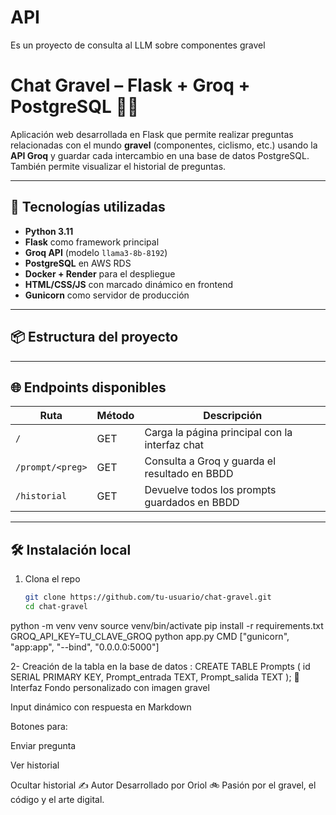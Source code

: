 # API
Es un proyecto de consulta al LLM sobre componentes gravel
# Chat Gravel – Flask + Groq + PostgreSQL 🚴‍♂️

Aplicación web desarrollada en Flask que permite realizar preguntas relacionadas con el mundo **gravel** (componentes, ciclismo, etc.) usando la **API Groq** y guardar cada intercambio en una base de datos PostgreSQL. También permite visualizar el historial de preguntas.

---

## 🚀 Tecnologías utilizadas

- **Python 3.11**
- **Flask** como framework principal
- **Groq API** (modelo `llama3-8b-8192`)
- **PostgreSQL** en AWS RDS
- **Docker + Render** para el despliegue
- **HTML/CSS/JS** con marcado dinámico en frontend
- **Gunicorn** como servidor de producción

---

## 📦 Estructura del proyecto


---

## 🌐 Endpoints disponibles

| Ruta             | Método | Descripción                                     |
|------------------|--------|-------------------------------------------------|
| `/`              | GET    | Carga la página principal con la interfaz chat |
| `/prompt/<preg>` | GET    | Consulta a Groq y guarda el resultado en BBDD  |
| `/historial`     | GET    | Devuelve todos los prompts guardados en BBDD   |

---

## 🛠️ Instalación local

1. Clona el repo  
   ```bash
   git clone https://github.com/tu-usuario/chat-gravel.git
   cd chat-gravel
python -m venv venv
source venv/bin/activate
pip install -r requirements.txt
GROQ_API_KEY=TU_CLAVE_GROQ
python app.py
CMD ["gunicorn", "app:app", "--bind", "0.0.0.0:5000"]

2- Creación de la tabla en la base de datos : CREATE TABLE Prompts (
  id SERIAL PRIMARY KEY,
  Prompt_entrada TEXT,
  Prompt_salida TEXT
);
🎨 Interfaz
Fondo personalizado con imagen gravel

Input dinámico con respuesta en Markdown

Botones para:

Enviar pregunta

Ver historial

Ocultar historial
✍️ Autor
Desarrollado por Oriol 🚲 Pasión por el gravel, el código y el arte digital.
